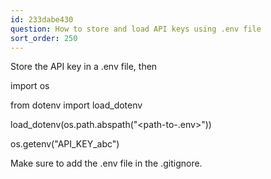 ```yaml
---
id: 233dabe430
question: How to store and load API keys using .env file
sort_order: 250
---
```


Store the API key in a .env file, then

import os

from dotenv import load_dotenv

load_dotenv(os.path.abspath("<path-to-.env>"))

os.getenv("API_KEY_abc")

Make sure to add the .env file in the .gitignore.

